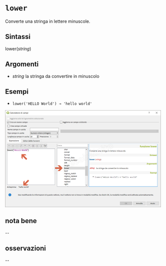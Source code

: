 # `lower`

Converte una stringa in lettere minuscole.

## Sintassi

lower(_string_)

## Argomenti

* _string_ la stringa da convertire in minuscolo

## Esempi

* `lower('HELLO World') → 'hello world'`

![](/img/stringhe_di_testo/lower/lower1.png)

## nota bene

--

## osservazioni

--